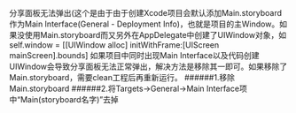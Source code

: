 分享面板无法弹出(这个是由于由于创建Xcode项目会默认添加Main.storyboard作为Main Interface(General - Deployment Info)，也就是项目的主Window。如果没使用Main.storyboard而又另外在AppDelegate中创建了UIWindow对象，如
self.window = [[UIWindow alloc] initWithFrame:[UIScreen mainScreen].bounds]
如果项目中同时出现Main Interface以及代码创建UIWindow会导致分享面板无法正常弹出，解决方法是移除其一即可。如果移除了Main.storyboard，需要clean工程后再重新运行。
######1.移除Main.storyboard
######2.将Targets->General->Main Interface项中“Main(storyboard名字)”去掉
